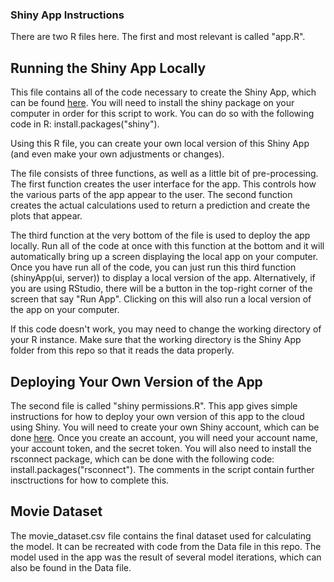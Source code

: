 ### Shiny App Instructions

There are two R files here. The first and most relevant is called "app.R". 

## Running the Shiny App Locally
This file contains all of the code necessary to create the Shiny App, which can be found [here](https://kalebe.shinyapps.io/Box-Office-Predictions/).
You will need to install the shiny package on your computer in order for this script to work. 
You can do so with the following code in R: install.packages("shiny").

Using this R file, you can create your own local version of this Shiny App (and even make your own adjustments or changes). 

The file consists of three functions, as well as a little bit of pre-processing. 
The first function creates the user interface for the app. This controls how the various parts of the app appear to the user. 
The second function creates the actual calculations used to return a prediction and create the plots that appear. 

The third function at the very bottom of the file is used to deploy the app locally. 
Run all of the code at once with this function at the bottom and it will automatically bring up a screen displaying the local app on your computer. 
Once you have run all of the code, you can just run this third function (shinyApp(ui, server)) to display a local version of the app. 
Alternatively, if you are using RStudio, there will be a button in the top-right corner of the screen that say "Run App". Clicking on this will also run a local version of the app on your computer. 

If this code doesn't work, you may need to change the working directory of your R instance. Make sure that the working directory is the Shiny App folder from this repo so that it reads the data properly.


## Deploying Your Own Version of the App
The second file is called "shiny permissions.R". This app gives simple instructions for how to deploy your own version of this app to the cloud using Shiny. 
You will need to create your own Shiny account, which can be done [here](https://shinyapps.io). 
Once you create an account, you will need your account name, your account token, and the secret token. 
You will also need to install the rsconnect package, which can be done with the following code: install.packages("rsconnect").
The comments in the script contain further insctructions for how to complete this. 

## Movie Dataset
The movie_dataset.csv file contains the final dataset used for calculating the model. It can be recreated with code from the Data file in this repo.
The model used in the app was the result of several model iterations, which can also be found in the Data file. 

